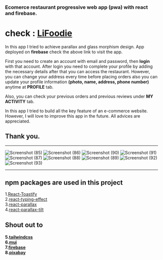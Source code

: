 <h3>Ecomerce restaurant progressive web app (pwa) with react and firebase.</h3>

<h1>check : <a href='https://lifoodie-dev.web.app/' target='_blank'>LiFoodie</a></h1>
<p>In this app I tried to achieve parallax and glass morphism design. App deployed on <b>firebase</b> check the above link to visit the app.</br>

First you need to create an account with email and password, then <b>login</b> with that account.
After login you need to complete your profile by adding the necessary details after that you can access the restaurant. However, you can change your address every time before placing orders also you can update your profile information <b>(photo, name, address, phone number)</b> anytime at <b>PROFILE</b> tab.

Also, you can check your previous orders and previous reviews under <b>MY ACTIVITY</b> tab.

In this app I tried to build all the key feature of an e-commerce website. However, I will love to improve this app in the future. All advices are appreciated.
</p>
<h2>Thank you.</h2>
<hr/>

![Screenshot (85)](https://user-images.githubusercontent.com/99950805/172386167-38f01902-dbdc-4d34-8042-a82d6f14987a.png)
![Screenshot (86)](https://user-images.githubusercontent.com/99950805/172386178-2735bbe4-659f-45e3-993e-6587c4b7f967.png)
![Screenshot (90)](https://user-images.githubusercontent.com/99950805/172386189-7f4348aa-bedc-4943-9d9e-acd5acbeffff.png)
![Screenshot (91)](https://user-images.githubusercontent.com/99950805/172386190-b8b36e67-506d-47d2-be98-d5fc122bc50d.png)
![Screenshot (87)](https://user-images.githubusercontent.com/99950805/172386181-00afb1a5-69a5-4322-acc6-e22b24270a44.png)
![Screenshot (88)](https://user-images.githubusercontent.com/99950805/172386184-8ebd5067-c087-45fc-aae6-f1e744b42a8d.png)
![Screenshot (89)](https://user-images.githubusercontent.com/99950805/172386187-1ef2f25b-af10-4593-bdb7-f5d885bb0858.png)
![Screenshot (92)](https://user-images.githubusercontent.com/99950805/172386194-5e78d2ee-95e7-4088-ae76-faea46d5d2fb.png)
![Screenshot (93)](https://user-images.githubusercontent.com/99950805/172386196-fa71ccd0-4e2f-425e-8b99-be1df3968f23.png)

<hr/>
<h2>npm packages are used in this project</h2>
1.<a href='https://www.npmjs.com/package/react-toastify' target='_blank'>React-Toastify</a> <br/>
2.<a href='https://www.npmjs.com/package/react-typing-effect' target='_blank'>react-typing-effect</a> <br/>
3.<a href='https://www.npmjs.com/package/react-parallax' target='_blank'>react-parallax</a> <br/>
4.<a href='https://www.npmjs.com/package/react-parallax-tilt' target='_blank'>react-parallax-tilt</a>
<h2>Shout out to</h2>
<h4>
  5.<a href='https://tailwindcss.com/' target='_blank'>tailwindcss</a> <br/>
  6.<a href='https://mui.com/' target='_blank'>mui</a> <br/>
  7.<a href='https://firebase.google.com/' target='_blank'>firebase</a> </br>
  8.<a href='https://pixabay.com/'>pixabay</a>
</h4>
